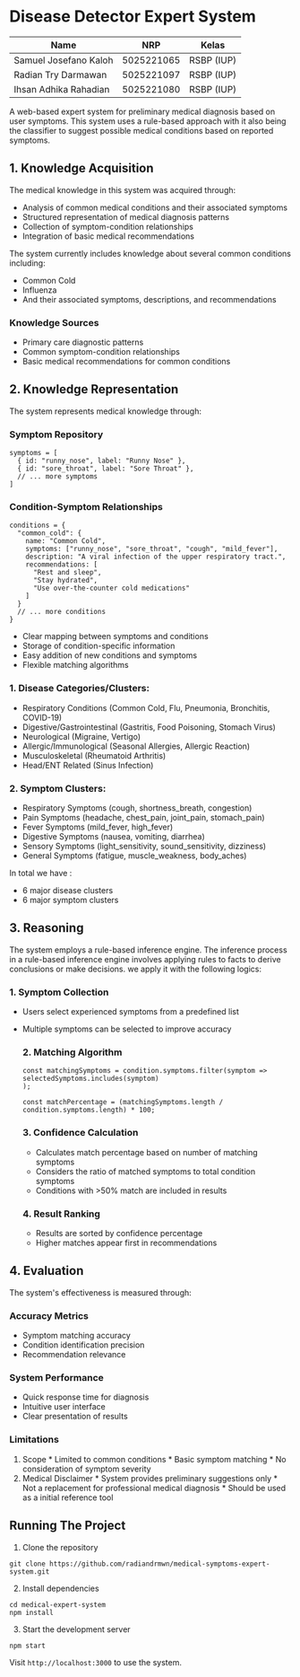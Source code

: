 # Disease Detector Expert System

| Name           | NRP        | Kelas     |
| ---            | ---        | ----------|
| Samuel Josefano Kaloh| 5025221065| RSBP (IUP) |
| Radian Try Darmawan | 5025221097 | RSBP (IUP) |
| Ihsan Adhika Rahadian| 5025221080 | RSBP (IUP) |

A web-based expert system for preliminary medical diagnosis based on user symptoms. This system uses a rule-based approach with it also being the classifier to suggest possible medical conditions based on reported symptoms.

## 1. Knowledge Acquisition

The medical knowledge in this system was acquired through:

- Analysis of common medical conditions and their associated symptoms
- Structured representation of medical diagnosis patterns
- Collection of symptom-condition relationships
- Integration of basic medical recommendations

The system currently includes knowledge about several common conditions including:
- Common Cold
- Influenza
- And their associated symptoms, descriptions, and recommendations

### Knowledge Sources
- Primary care diagnostic patterns
- Common symptom-condition relationships
- Basic medical recommendations for common conditions

## 2. Knowledge Representation

The system represents medical knowledge through:

### Symptom Repository
```
symptoms = [
  { id: "runny_nose", label: "Runny Nose" },
  { id: "sore_throat", label: "Sore Throat" },
  // ... more symptoms
]
```
### Condition-Symptom Relationships
```
conditions = {
  "common_cold": {
    name: "Common Cold",
    symptoms: ["runny_nose", "sore_throat", "cough", "mild_fever"],
    description: "A viral infection of the upper respiratory tract.",
    recommendations: [
      "Rest and sleep",
      "Stay hydrated",
      "Use over-the-counter cold medications"
    ]
  }
  // ... more conditions
}
```

* Clear mapping between symptoms and conditions
* Storage of condition-specific information
* Easy addition of new conditions and symptoms
* Flexible matching algorithms

### 1. Disease Categories/Clusters:

* Respiratory Conditions (Common Cold, Flu, Pneumonia, Bronchitis, COVID-19)
* Digestive/Gastrointestinal (Gastritis, Food Poisoning, Stomach Virus)
* Neurological (Migraine, Vertigo)
* Allergic/Immunological (Seasonal Allergies, Allergic Reaction)
* Musculoskeletal (Rheumatoid Arthritis)
* Head/ENT Related (Sinus Infection)


### 2. Symptom Clusters:

* Respiratory Symptoms (cough, shortness_breath, congestion)
* Pain Symptoms (headache, chest_pain, joint_pain, stomach_pain)
* Fever Symptoms (mild_fever, high_fever)
* Digestive Symptoms (nausea, vomiting, diarrhea)
* Sensory Symptoms (light_sensitivity, sound_sensitivity, dizziness)
* General Symptoms (fatigue, muscle_weakness, body_aches)

In total we have :
* 6 major disease clusters
* 6 major symptom clusters
## 3. Reasoning
The system employs a rule-based inference engine. The inference process in a rule-based inference engine involves applying rules to facts to derive conclusions or make decisions. we apply it with the following logics:

  ### 1. Symptom Collection

* Users select experienced symptoms from a predefined list
* Multiple symptoms can be selected to improve accuracy

  ### 2. Matching Algorithm
  ```
  const matchingSymptoms = condition.symptoms.filter(symptom => 
  selectedSymptoms.includes(symptom)
  );

  const matchPercentage = (matchingSymptoms.length / condition.symptoms.length) * 100;
  ```

  ### 3. Confidence Calculation

  * Calculates match percentage based on number of matching symptoms
  * Considers the ratio of matched symptoms to total condition symptoms
  * Conditions with >50% match are included in results
 
  ### 4. Result Ranking

  * Results are sorted by confidence percentage
  * Higher matches appear first in recommendations
 
## 4. Evaluation
The system's effectiveness is measured through:

  ### Accuracy Metrics

  * Symptom matching accuracy
  * Condition identification precision
  * Recommendation relevance

  ### System Performance

  * Quick response time for diagnosis
  * Intuitive user interface
  * Clear presentation of results

  ### Limitations

  1. Scope
    * Limited to common conditions
    * Basic symptom matching
    * No consideration of symptom severity
  2. Medical Disclaimer
    * System provides preliminary suggestions only
    * Not a replacement for professional medical diagnosis
    * Should be used as a initial reference tool

  ## Running The Project

  1. Clone the repository
```
git clone https://github.com/radiandrmwn/medical-symptoms-expert-system.git
```

  2. Install dependencies
```
cd medical-expert-system
npm install
```

  3. Start the development server
```
npm start
```

Visit `http://localhost:3000` to use the system.
